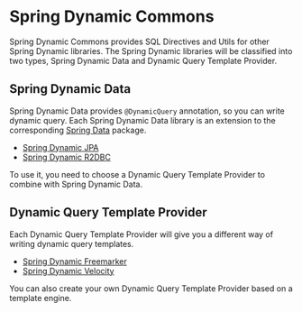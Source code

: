 # Spring Dynamic Commons

Spring Dynamic Commons provides SQL Directives and Utils for other Spring Dynamic libraries.
The Spring Dynamic libraries will be classified into two types, Spring Dynamic Data and Dynamic Query Template Provider.

## Spring Dynamic Data

Spring Dynamic Data provides `@DynamicQuery` annotation, so you can write dynamic query.
Each Spring Dynamic Data library is an extension to the corresponding [Spring Data](https://spring.io/projects/spring-data) package.

- [Spring Dynamic JPA](https://github.com/joutvhu/spring-dynamic-jpa)
- [Spring Dynamic R2DBC](https://github.com/joutvhu/spring-dynamic-r2dbc)

To use it, you need to choose a Dynamic Query Template Provider to combine with Spring Dynamic Data.

## Dynamic Query Template Provider

Each Dynamic Query Template Provider will give you a different way of writing dynamic query templates.

- [Spring Dynamic Freemarker](https://github.com/joutvhu/spring-dynamic-freemarker)
- [Spring Dynamic Velocity](https://github.com/joutvhu/spring-dynamic-velocity)

You can also create your own Dynamic Query Template Provider based on a template engine.
